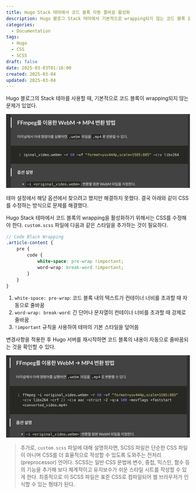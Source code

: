 ```yaml
---
title: Hugo Stack 테마에서 코드 블록 자동 줄바꿈 활성화
description: Hugo 블로그 Stack 테마에서 기본적으로 wrapping되지 않는 코드 블록 문제를 CSS(SCSS) 수정으로 해결하는 방법 소개
categories:
  - Documentation
tags:
  - Hugo
  - CSS
  - SCSS
draft: false
date: 2025-03-03T01:16:00
created: 2025-03-04
updated: 2025-03-04
---
```


Hugo 블로그의 Stack 테마를 사용할 때, 기본적으로 코드 블록이 wrapping되지 않는 문제가 있었다.

![](non-wrapping-code-block.png)

테마 설정에서 해당 옵션에서 찾으려고 했지만 해결하지 못했다. 결국 아래와 같이 CSS를 수정하는 방식으로 문제를 해결했다.

Hugo Stack 테마에서 코드 블록의 wrapping을 활성화하기 위해서는 CSS를 수정해야 한다. `custom.scss` 파일에 다음과 같은 스타일을 추가하는 것이 필요하다.

```scss
// Code Black Wrapping
.article-content {
    pre {
        code {
            white-space: pre-wrap !important;
            word-wrap: break-word !important;
        }
    }
}
```

1. `white-space: pre-wrap`: 코드 블록 내의 텍스트가 컨테이너 너비를 초과할 때 자동으로 줄바꿈
2. `word-wrap: break-word`: 긴 단어나 문자열이 컨테이너 너비를 초과할 때 강제로 줄바꿈
3. `!important` 규칙을 사용하여 테마의 기본 스타일을 덮어씀

변경사항을 적용한 후 Hugo 서버를 재시작하면 코드 블록의 내용이 자동으로 줄바꿈되는 것을 확인할 수 있다.

![](wrapping-code-block.png)

> 추가로, `custom.scss` 파일에 대해 설명하자면, SCSS 파일은 단순한 CSS 파일이 아니며 CSS를 더 효율적으로 작성할 수 있도록 도와주는 전처리(preprocessor) 언어다. SCSS는 일반 CSS 문법에 변수, 중첩, 믹스인, 함수 등의 기능을 추가해 보다 체계적이고 유지보수가 쉬운 스타일 시트를 작성할 수 있게 한다. 최종적으로 이 SCSS 파일은 표준 CSS로 컴파일되어 웹 브라우저가 인식할 수 있는 형태가 된다.

